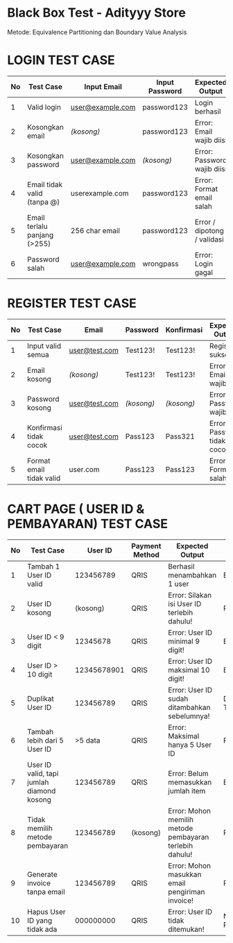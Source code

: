 # Black Box Test - Adityyy Store

Metode: Equivalence Partitioning dan Boundary Value Analysis

# LOGIN TEST CASE

| No | Test Case                    | Input Email                                 | Input Password | Expected Output             | Model           |
| -- | ---------------------------- | ------------------------------------------- | -------------- | --------------------------- | --------------- |
| 1  | Valid login                  | [user@example.com](mailto:user@example.com) | password123    | Login berhasil              | Equivalence     |
| 2  | Kosongkan email              | *(kosong)*                                  | password123    | Error: Email wajib diisi    | Boundary/Robust |
| 3  | Kosongkan password           | [user@example.com](mailto:user@example.com) | *(kosong)*     | Error: Password wajib diisi | Boundary/Robust |
| 4  | Email tidak valid (tanpa @)  | userexample.com                             | password123    | Error: Format email salah   | Equivalence     |
| 5  | Email terlalu panjang (>255) | 256 char email                              | password123    | Error / dipotong / validasi | BVA             |
| 6  | Password salah               | [user@example.com](mailto:user@example.com) | wrongpass      | Error: Login gagal          | Equivalence     |

# REGISTER TEST CASE
| No | Test Case                    | Email                                 | Password   | Konfirmasi | Expected Output                  | Model       |
| -- | ---------------------------- | ------------------------------------- | ---------- | ---------- | -------------------------------- | ----------- |
| 1  | Input valid semua            | [user@test.com](mailto:user@test.com) | Test123!   | Test123!   | Register sukses                  | Equivalence |
| 2  | Email kosong                 | *(kosong)*                            | Test123!   | Test123!   | Error: Email wajib diisi         | Robustness  |
| 3  | Password kosong              | [user@test.com](mailto:user@test.com) | *(kosong)* | *(kosong)* | Error: Password wajib            | Robustness  |
| 4  | Konfirmasi tidak cocok       | [user@test.com](mailto:user@test.com) | Pass123    | Pass321    | Error: Password tidak cocok      | Equivalence |
| 5  | Format email tidak valid     | user.com                              | Pass123    | Pass123    | Error: Format salah              | Equivalence |

# CART PAGE ( USER ID & PEMBAYARAN) TEST CASE
| No | Test Case                                 | User ID     | Payment Method | Expected Output                                         | Model          |
| -- | ----------------------------------------- | ----------- | -------------- | ------------------------------------------------------- | -------------- |
| 1  | Tambah 1 User ID valid                    | 123456789   | QRIS           | Berhasil menambahkan 1 user                             | Equivalence    |
| 2  | User ID kosong                            | (kosong)    | QRIS           | Error: Silakan isi User ID terlebih dahulu!             | Robustness     |
| 3  | User ID < 9 digit                         | 12345678    | QRIS           | Error: User ID minimal 9 digit!                         | BVA            |
| 4  | User ID > 10 digit                        | 12345678901 | QRIS           | Error: User ID maksimal 10 digit!                       | BVA            |
| 5  | Duplikat User ID                          | 123456789   | QRIS           | Error: User ID sudah ditambahkan sebelumnya!            | Decision Table |
| 6  | Tambah lebih dari 5 User ID               | >5 data     | QRIS           | Error: Maksimal hanya 5 User ID                         | Robustness     |
| 7  | User ID valid, tapi jumlah diamond kosong | 123456789   | QRIS           | Error: Belum memasukkan jumlah item                     | Equivalence    |
| 8  | Tidak memilih metode pembayaran           | 123456789   | (kosong)       | Error: Mohon memilih metode pembayaran terlebih dahulu! | Robustness     |
| 9  | Generate invoice tanpa email              | 123456789   | QRIS           | Error: Mohon masukkan email pengiriman invoice!         | Robustness     |
| 10 | Hapus User ID yang tidak ada              | 000000000   | QRIS           | Error: User ID tidak ditemukan!                         | Negative Path  |

